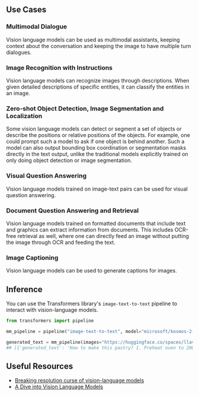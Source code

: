 ## Use Cases

### Multimodal Dialogue

Vision language models can be used as multimodal assistants, keeping context about the conversation and keeping the image to have multiple turn dialogues.

### Image Recognition with Instructions

Vision language models can recognize images through descriptions. When given detailed descriptions of specific entities, it can classify the entities in an image.

### Zero-shot Object Detection, Image Segmentation and Localization

Some vision language models can detect or segment a set of objects or describe the positions or relative positions of the objects. For example, one could prompt such a model to ask if one object is behind another. Such a model can also output bounding box coordination or segmentation masks directly in the text output, unlike the traditional models explicitly trained on only doing object detection or image segmentation.

### Visual Question Answering

Vision language models trained on image-text pairs can be used for visual question answering.

### Document Question Answering and Retrieval

Vision language models trained on formatted documents that include text and graphics can extract information from documents. This includes OCR-free retrieval as well, where one can directly feed an image without putting the image through OCR and feeding the text.

### Image Captioning

Vision language models can be used to generate captions for images.

## Inference

You can use the Transformers library's `image-text-to-text` pipeline to interact with vision-language models.

```python
from transformers import pipeline

mm_pipeline = pipeline("image-text-to-text", model="microsoft/kosmos-2-patch14-224")

generated_text = mm_pipeline(images="https://huggingface.co/spaces/llava-hf/llava-4bit/resolve/main/examples/baklava.png", text="How to make this pastry?", max_new_tokens=50)
## [{'generated_text': 'How to make this pastry? 1. Preheat oven to 200 degrees Celsius.'}]
```

## Useful Resources

- [Breaking resolution curse of vision-language models](https://huggingface.co/blog/visheratin/vlm-resolution-curse)
- [A Dive into Vision Language Models](https://huggingface.co/blog/vision_language_pretraining)
